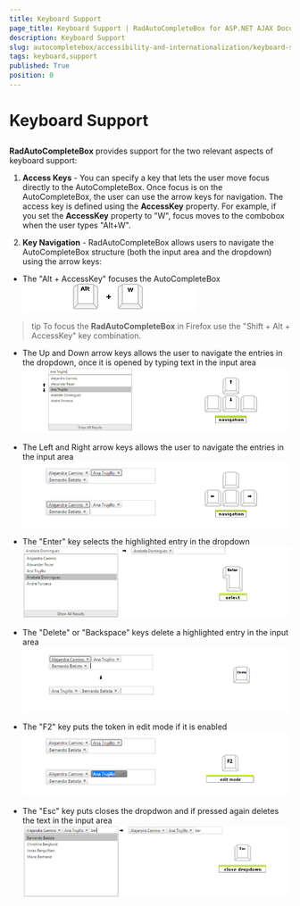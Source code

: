 ```yaml
---
title: Keyboard Support
page_title: Keyboard Support | RadAutoCompleteBox for ASP.NET AJAX Documentation
description: Keyboard Support
slug: autocompletebox/accessibility-and-internationalization/keyboard-support
tags: keyboard,support
published: True
position: 0
---
```


# Keyboard Support



## 

**RadAutoCompleteBox** provides support for the two relevant aspects of keyboard support:

1. **Access Keys** - You can specify a key that lets the user move focus directly to the AutoCompleteBox. Once focus is on the AutoCompleteBox, the user can use the arrow keys for navigation. The access key is defined using the **AccessKey** property. For example, if you set the **AccessKey** property to "W", focus moves to the combobox when the user types "Alt+W".

2. **Key Navigation** - RadAutoCompleteBox allows users to navigate the AutoCompleteBox structure (both the input area and the dropdown) using the arrow keys:

* The "Alt + AccessKey" focuses the AutoCompleteBox ![autocompletebox-keyboardsupport-focus](images/autocompletebox-keyboardsupport-focus.png)

>tip To focus the **RadAutoCompleteBox** in Firefox use the "Shift + Alt + AccessKey" key combination.
>

* The Up and Down arrow keys allows the user to navigate the entries in the dropdown, once it is opened by typing text in the input area ![autocompletebox-keyboardsupport-navigation-dropdown](images/autocompletebox-keyboardsupport-navigation-dropdown.png)

* The Left and Right arrow keys allows the user to navigate the entries in the input area ![autocompletebox-keyboardsupport-navigation-input](images/autocompletebox-keyboardsupport-navigation-input.png)

* The "Enter" key selects the highlighted entry in the dropdown ![autocompletebox-keyboardsupport-select](images/autocompletebox-keyboardsupport-select.png)

* The "Delete" or "Backspace" keys delete a highlighted entry in the input area ![autocompletebox-keyboardsupport-delete](images/autocompletebox-keyboardsupport-delete.png)

* The "F2" key puts the token in edit mode if it is enabled ![autocompletebox-keyboardsupport-edit](images/autocompletebox-keyboardsupport-navigation-edit.png)

* The "Esc" key puts closes the dropdwon and if pressed again deletes the text in the input area ![autocompletebox-keyboardsupport-escape](images/autocompletebox-keyboardsupport-escape.png)
